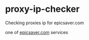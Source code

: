 # proxy-ip-checker
Checking proxies ip for epicsaver.com 

one of <a href="https://epicsaver.com">epicsaver.com</a> services
